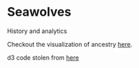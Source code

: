 # Seawolves
History and analytics

Checkout the visualization of ancestry [here](https://hugoguh.github.io/seawolves/). 

d3 code stolen from [here](http://bl.ocks.org/robschmuecker/7880033)
